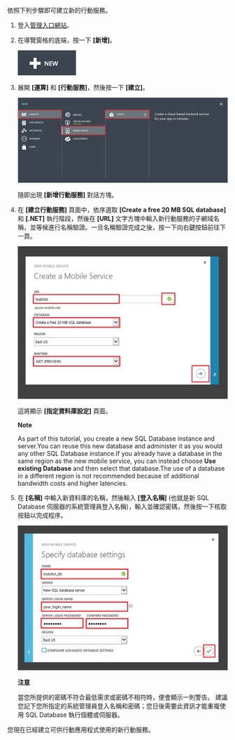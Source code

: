 

依照下列步驟即可建立新的行動服務。

1.  登入[管理入口網站](https://manage.windowsazure.com/)。

2.  在導覽窗格的底端，按一下 **[新增]**。

    ![](./media/mobile-services-dotnet-backend-create-new-service/plus-new.png)

3.  展開 **[運算]** 和 **[行動服務]**，然後按一下 **[建立]**。

    ![](./media/mobile-services-dotnet-backend-create-new-service/mobile-create.png)

    隨即出現 **[新增行動服務]** 對話方塊。

4.  在 **[建立行動服務]** 頁面中，依序選取 **[Create a free 20 MB SQL database]** 和 **[.NET]** 執行階段，然後在 **[URL]** 文字方塊中輸入新行動服務的子網域名稱，並等候進行名稱驗證。一旦名稱驗證完成之後，按一下向右鍵按鈕前往下一頁。

    ![](./media/mobile-services-dotnet-backend-create-new-service/mobile-create-page1.png)

   	這將顯示 **[指定資料庫設定]** 頁面。

    <div class="dev-callout"> 
    <b>Note</b> 
    <p>As part of this tutorial, you create a new SQL Database instance and server.You can reuse this new database and administer it as you would any other SQL Database instance.If you already have a database in the same region as the new mobile service, you can instead choose <strong>Use existing Database</strong> and then select that database.The use of a database in a different region is not recommended because of additional bandwidth costs and higher latencies.</p></div>   

1.  在 **[名稱]** 中輸入新資料庫的名稱，然後輸入 **[登入名稱]** (也就是新 SQL Database 伺服器的系統管理員登入名稱)，輸入並確認密碼，然後按一下核取按鈕以完成程序。

    ![](./media/mobile-services-dotnet-backend-create-new-service/mobile-create-page2.png)

    **注意**

    當您所提供的密碼不符合最低需求或密碼不相符時，便會顯示一則警告。
    建議您記下您所指定的系統管理員登入名稱和密碼；您日後需要此資訊才能重複使用 SQL Database 執行個體或伺服器。

您現在已經建立可供行動應用程式使用的新行動服務。

